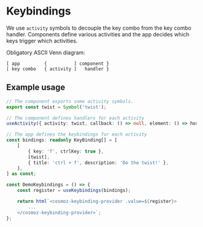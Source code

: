 # Keybindings

We use `activity` symbols to decouple the key combo from the key combo handler. Components define various activities and the app decides which keys trigger which activities.

Obligatory ASCII Venn diagram:

    [ app         {          ] component }
    [ key combo   { activity ]   handler }

## Example usage

```ts
// The component exports some activity symbols.
export const twist = Symbol('twist');

// The component defines handlers for each activity
useActivity({ activity: twist, callback: () => null, element: () => host }, []);
```

```ts
// The app defines the keybindings for each activity
const bindings: readonly KeyBinding[] = [
	[
		{ key: 'f', ctrlKey: true },
		[twist],
		{ title: 'ctrl + f', description: 'Do the twist!' },
	],
] as const;

const DemoKeybindings = () => {
	const register = useKeybindings(bindings);

	return html`<cosmoz-keybinding-provider .value=${register}>
		...
	</cosmoz-keybinding-provider>`;
};
```
